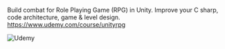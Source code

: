 Build combat for Role Playing Game (RPG) in Unity. Improve your C sharp, code architecture, game & level design.  
https://www.udemy.com/course/unityrpg
  
  
![Udemy](https://raw.githubusercontent.com/lightjiao/RPG-Core-Combat-Creator/master/.udemy/udemy_certificate.jpg)